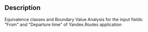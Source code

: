 ## Description
Equivalence classes and Boundary Value Analysis for the input fields: "From" and "Departure time" of Yandex.Routes application